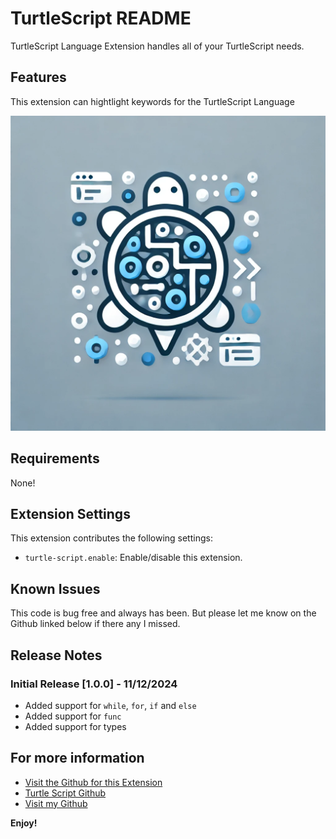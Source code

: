 # TurtleScript README

TurtleScript Language Extension handles all of your TurtleScript needs.

## Features

This extension can hightlight keywords for the TurtleScript Language

![Turtle](https://raw.githubusercontent.com/Skiffy106/turtle-script-lang/refs/heads/master/images/icon.webp)

## Requirements

None!

## Extension Settings

This extension contributes the following settings:

* `turtle-script.enable`: Enable/disable this extension.

## Known Issues

This code is bug free and always has been. But please let me know on the Github linked below if there any I missed.

## Release Notes

### Initial Release [1.0.0] - 11/12/2024

-   Added support for `while`, `for`, `if` and `else` 
-   Added support for `func`
-   Added support for types

## For more information

* [Visit the Github for this Extension](http://https://github.com/skiffy106/turtle-script-lang)
* [Turtle Script Github](http://https://github.com/skiffy106/turtle-script-lang)
* [Visit my Github](https://github.com/skiffy106/)

**Enjoy!**
